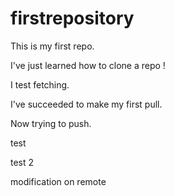 # firstrepository

This is my first repo.

I've just learned how to clone a repo !

I test fetching.

I've succeeded to make my first pull.

Now trying to push.

test

test 2

modification on remote
